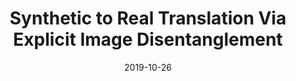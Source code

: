 ---
title: "Synthetic to Real Translation Via Explicit Image Disentanglement"
collection: publications
permalink: /publication/cg2real
date: 2019-10-26
venue:
city: coming soon!
state:
teaser:
thumbnail: 'cg2real.png'
authors: ICCV 2019, Seoul, South Korea
bibtex:
uri:
arxiv:
project:
poster:
data:
---